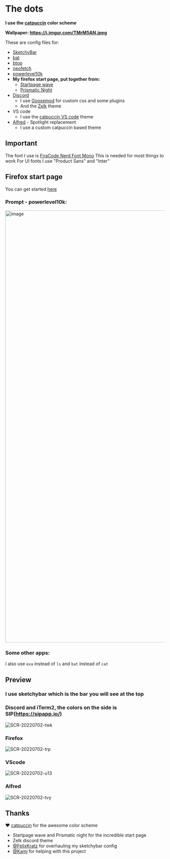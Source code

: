 # The dots
**I use the [catpuccin](https://github.com/catppuccin/catppuccin) color scheme**

**Wallpaper: https://i.imgur.com/TMrM5AN.jpeg**

These are config files for:
- [SketchyBar](https://github.com/FelixKratz/SketchyBar)
- [bat](https://github.com/sharkdp/bat)
- [btop](https://github.com/aristocratos/btop)
- [neofetch](https://github.com/dylanaraps/neofetch)
- [powerlevel10k](https://github.com/romkatv/powerlevel10k)
- **My firefox start page, put together from:**
  - [Startpage wave](https://github.com/Tobias-Schoch/startpage-wave)
  - [Prismatic Night](https://github.com/3r3bu5x9/Prismatic-Night)
- [Discord](https://discord.com/)
  - I use [Goosemod](https://goosemod.com/) for custom css and some plugins
  - And the [Zelk](https://github.com/schnensch0/zelk) theme
- VS code
  - I use the [catpuccin VS code](https://github.com/catppuccin/vscode) theme
- [Alfred](https://www.alfredapp.com/) - Spotlight replacement
  - I use a custom catpuccin based theme 
## Important
The font I use is [FiraCode Nerd Font Mono](https://github.com/ryanoasis/nerd-fonts/tree/master/patched-fonts/FiraCode) 
This is needed for most things to work 
For UI fonts I use "Product Sans" and "Inter"
## Firefox start page
You can get started [here](https://support.mozilla.org/en-US/questions/1251199)
### Prompt - powerlevel10k:
<img width="1366" alt="image" src="https://user-images.githubusercontent.com/85466117/171573163-4d93276f-8431-4cc0-965e-83d1bd25828f.png">

### Some other apps:
I also use `exa` instead of `ls` and `bat` instead of `cat`

## Preview
### I use sketchybar which is the bar you will see at the top
### Discord and iTerm2, the colors on the side is SIP(https://sipapp.io/)
![SCR-20220702-twk](https://user-images.githubusercontent.com/85466117/177003174-296908a5-4f03-4d4d-b0e9-e5e0dc0b743d.png)
### Firefox
![SCR-20220702-trp](https://user-images.githubusercontent.com/85466117/177003216-16295a2e-90c3-422e-8b32-f9b149423117.png)
### VScode
![SCR-20220702-u13](https://user-images.githubusercontent.com/85466117/177003236-a0992247-f5ea-43b4-93c8-098a6cd46a03.png)
### Alfred
![SCR-20220702-tvy](https://user-images.githubusercontent.com/85466117/177003248-1c27e144-1e03-4868-9eb6-ef72a58a914d.jpeg)

## Thanks

❤️ [catpuccin](https://github.com/catppuccin/catppuccin) for the awesome color scheme
- Startpage wave and Prismatic night for the incredible start page
- Zelk discord theme 
- [@FelixKratz](https://github.com/FelixKratz) for overhauling my sketchybar config
- [@Kami](https://github.com/VlxtIykg) for helping with this project
